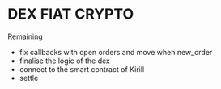 # DEX FIAT CRYPTO

Remaining
- fix callbacks with open orders and move when new_order
- finalise the logic of the dex
- connect to the smart contract of Kirill
- settle